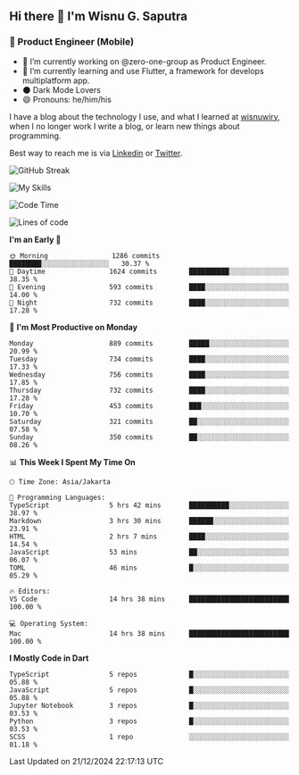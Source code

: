 ## Hi there 👋 I'm Wisnu G. Saputra

### :mobile_phone_off: Product Engineer (Mobile)

- 🔭 I’m currently working on @zero-one-group as Product Engineer.
- 🌱 I’m currently learning and use Flutter, a framework for develops multiplatform app.
- 🌑 Dark Mode Lovers
- 😄 Pronouns: he/him/his

I have a blog about the technology I use, and what I learned at [wisnuwiry](https://wisnuwiry.space/), when I no longer work I write a blog, or learn new things about programming.

Best way to reach me is via [Linkedin](https://www.linkedin.com/in/wisnu-saputra/) or [Twitter](https://twitter.com/wisnuwiry).

![GitHub Streak](https://streak-stats.demolab.com?user=wisnuwiry&theme=dark&hide_border=true)

![My Skills](https://skillicons.dev/icons?i=dart,flutter,kotlin,swift,go,js,css,neovim,git,linux&perline=5)

<!--START_SECTION:waka-->
![Code Time](http://img.shields.io/badge/Code%20Time-1%2C599%20hrs%2023%20mins-blue)

![Lines of code](https://img.shields.io/badge/From%20Hello%20World%20I%27ve%20Written-6.1%20million%20lines%20of%20code-blue)

**I'm an Early 🐤** 

```text
🌞 Morning                1286 commits        ████████░░░░░░░░░░░░░░░░░   30.37 % 
🌆 Daytime                1624 commits        ██████████░░░░░░░░░░░░░░░   38.35 % 
🌃 Evening                593 commits         ████░░░░░░░░░░░░░░░░░░░░░   14.00 % 
🌙 Night                  732 commits         ████░░░░░░░░░░░░░░░░░░░░░   17.28 % 
```
📅 **I'm Most Productive on Monday** 

```text
Monday                   889 commits         █████░░░░░░░░░░░░░░░░░░░░   20.99 % 
Tuesday                  734 commits         ████░░░░░░░░░░░░░░░░░░░░░   17.33 % 
Wednesday                756 commits         ████░░░░░░░░░░░░░░░░░░░░░   17.85 % 
Thursday                 732 commits         ████░░░░░░░░░░░░░░░░░░░░░   17.28 % 
Friday                   453 commits         ███░░░░░░░░░░░░░░░░░░░░░░   10.70 % 
Saturday                 321 commits         ██░░░░░░░░░░░░░░░░░░░░░░░   07.58 % 
Sunday                   350 commits         ██░░░░░░░░░░░░░░░░░░░░░░░   08.26 % 
```


📊 **This Week I Spent My Time On** 

```text
🕑︎ Time Zone: Asia/Jakarta

💬 Programming Languages: 
TypeScript               5 hrs 42 mins       ██████████░░░░░░░░░░░░░░░   38.97 % 
Markdown                 3 hrs 30 mins       ██████░░░░░░░░░░░░░░░░░░░   23.91 % 
HTML                     2 hrs 7 mins        ████░░░░░░░░░░░░░░░░░░░░░   14.54 % 
JavaScript               53 mins             ██░░░░░░░░░░░░░░░░░░░░░░░   06.07 % 
TOML                     46 mins             █░░░░░░░░░░░░░░░░░░░░░░░░   05.29 % 

🔥 Editors: 
VS Code                  14 hrs 38 mins      █████████████████████████   100.00 % 

💻 Operating System: 
Mac                      14 hrs 38 mins      █████████████████████████   100.00 % 
```

**I Mostly Code in Dart** 

```text
TypeScript               5 repos             █░░░░░░░░░░░░░░░░░░░░░░░░   05.88 % 
JavaScript               5 repos             █░░░░░░░░░░░░░░░░░░░░░░░░   05.88 % 
Jupyter Notebook         3 repos             █░░░░░░░░░░░░░░░░░░░░░░░░   03.53 % 
Python                   3 repos             █░░░░░░░░░░░░░░░░░░░░░░░░   03.53 % 
SCSS                     1 repo              ░░░░░░░░░░░░░░░░░░░░░░░░░   01.18 % 
```




 Last Updated on 21/12/2024 22:17:13 UTC
<!--END_SECTION:waka-->
